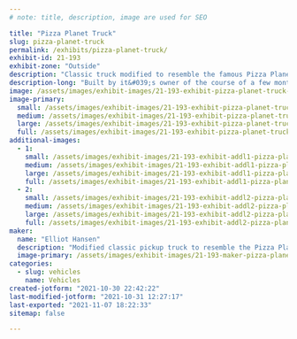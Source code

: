 ```yaml
---
# note: title, description, image are used for SEO

title: "Pizza Planet Truck"
slug: pizza-planet-truck
permalink: /exhibits/pizza-planet-truck/
exhibit-id: 21-193
exhibit-zone: "Outside"
description: "Classic truck modified to resemble the famous Pizza Planet Truck from Disney Pixar&#039;s Toy Story."
description-long: "Built by it&#039;s owner of the course of a few months the Pizza Planet truck brings a smile to everyone that sees it driving down the street. Keep an eye out and you might see something moving around in the bed. "
image: /assets/images/exhibit-images/21-193-exhibit-pizza-planet-truck-43-img-2316-6554-large.JPG
image-primary: 
  small: /assets/images/exhibit-images/21-193-exhibit-pizza-planet-truck-43-img-2316-6554-small.JPG
  medium: /assets/images/exhibit-images/21-193-exhibit-pizza-planet-truck-43-img-2316-6554-medium.JPG
  large: /assets/images/exhibit-images/21-193-exhibit-pizza-planet-truck-43-img-2316-6554-large.JPG
  full: /assets/images/exhibit-images/21-193-exhibit-pizza-planet-truck-43-img-2316-6554-full.JPG
additional-images: 
  - 1:
    small: /assets/images/exhibit-images/21-193-exhibit-addl1-pizza-planet-truck-img-2317-small.JPG
    medium: /assets/images/exhibit-images/21-193-exhibit-addl1-pizza-planet-truck-img-2317-medium.JPG
    large: /assets/images/exhibit-images/21-193-exhibit-addl1-pizza-planet-truck-img-2317-large.JPG
    full: /assets/images/exhibit-images/21-193-exhibit-addl1-pizza-planet-truck-img-2317-full.JPG
  - 2:
    small: /assets/images/exhibit-images/21-193-exhibit-addl2-pizza-planet-truck-img-2318-small.JPG
    medium: /assets/images/exhibit-images/21-193-exhibit-addl2-pizza-planet-truck-img-2318-medium.JPG
    large: /assets/images/exhibit-images/21-193-exhibit-addl2-pizza-planet-truck-img-2318-large.JPG
    full: /assets/images/exhibit-images/21-193-exhibit-addl2-pizza-planet-truck-img-2318-full.JPG
maker: 
  name: "Elliot Hansen"
  description: "Modified classic pickup truck to resemble the Pizza Planet Truck from Disney Pixar&#039;s Toy Story series. "
  image-primary: /assets/images/exhibit-images/21-193-maker-pizza-planet-truck-img-2316-medium.JPG
categories: 
  - slug: vehicles
    name: Vehicles
created-jotform: "2021-10-30 22:42:22"
last-modified-jotform: "2021-10-31 12:27:17"
last-exported: "2021-11-07 18:22:33"
sitemap: false

---
```

